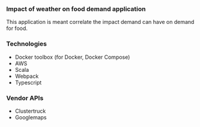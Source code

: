 ### Impact of weather on food demand application
This application is meant correlate the impact demand can have on demand for food.

### Technologies
* Docker toolbox (for Docker, Docker Compose)
* AWS
* Scala
* Webpack
* Typescript

### Vendor APIs
* Clustertruck
* Googlemaps

